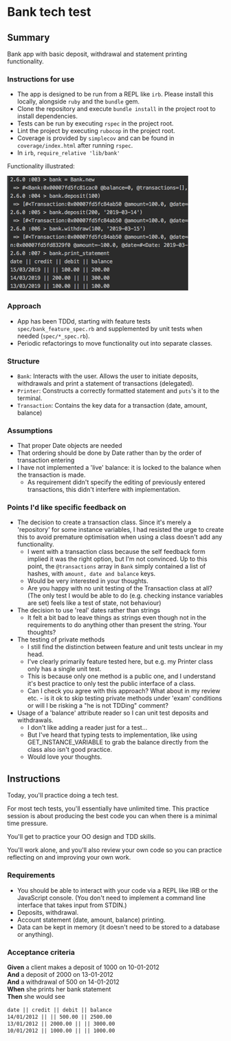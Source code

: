 # Bank tech test

## Summary

Bank app with basic deposit, withdrawal and statement printing functionality. 

### Instructions for use

- The app is designed to be run from a REPL like `irb`. Please install this locally, alongside `ruby` and the `bundle` gem.
- Clone the repository and execute `bundle install` in the project root to install dependencies. 
- Tests can be run by executing `rspec` in the project root.
- Lint the project by executing `rubocop` in the project root.
- Coverage is provided by `simplecov` and can be found in `coverage/index.html` after running `rspec`.
- In `irb`, `require_relative 'lib/bank'`

Functionality illustrated:

![screenshot](bank.png)

### Approach

- App has been TDDd, starting with feature tests `spec/bank_feature_spec.rb` and supplemented by unit tests when needed (`spec/*_spec.rb`).
- Periodic refactorings to move functionality out into separate classes.

### Structure

- `Bank`: Interacts with the user. Allows the user to initiate deposits, withdrawals and print a statement of transactions (delegated). 
- `Printer`: Constructs a correctly formatted statement and `puts`'s it to the terminal.
- `Transaction`: Contains the key data for a transaction (date, amount, balance)

### Assumptions
- That proper Date objects are needed
- That ordering should be done by Date rather than by the order of transaction entering
- I have not implemented a 'live' balance: it is locked to the balance when the transaction is made.
    - As requirement didn't specify the editing of previously entered transactions, this didn't interfere with implementation.

### Points I'd like specific feedback on

- The decision to create a transaction class. Since it's merely a 'repository' for some instance variables, I had resisted the urge to create this to avoid premature optimisation when using a class doesn't add any functionality. 
    - I went with a transaction class because the self feedback form implied it was the right option, but I'm not convinced. Up to this point, the `@transactions` array in `Bank` simply contained a list of hashes, with `amount, date and balance` keys.
    - Would be very interested in your thoughts.
    - Are you happy with no unit testing of the Transaction class at all? (The only test I would be able to do (e.g. checking instance variables are set) feels like a test of state, not behaviour)
- The decision to use 'real' dates rather than strings
    - It felt a bit bad to leave things as strings even though not in the requirements to do anything other than present the string.
    Your thoughts?
- The testing of private methods
    - I still find the distinction between feature and unit tests unclear in my head.
    - I've clearly primarily feature tested here, but e.g. my Printer class only has a single unit test. 
    - This is because only one method is a public one, and I understand it's best practice to only test the public interface of a class.
    - Can I check you agree with this approach? What about in my review etc. - is it ok to skip testing private methods under 'exam' conditions or will I be risking a "he is not TDDing" comment?
- Usage of a 'balance' attribute reader so I can unit test deposits and withdrawals.
    - I don't like adding a reader just for a test...
    - But I've heard that typing tests to implementation, like using GET_INSTANCE_VARIABLE to grab the balance directly from the class also isn't good practice. 
    - Would love your thoughts.
 


## Instructions

Today, you'll practice doing a tech test.

For most tech tests, you'll essentially have unlimited time.  This practice session is about producing the best code you can when there is a minimal time pressure.

You'll get to practice your OO design and TDD skills.

You'll work alone, and you'll also review your own code so you can practice reflecting on and improving your own work.

### Requirements

* You should be able to interact with your code via a REPL like IRB or the JavaScript console.  (You don't need to implement a command line interface that takes input from STDIN.)
* Deposits, withdrawal.
* Account statement (date, amount, balance) printing.
* Data can be kept in memory (it doesn't need to be stored to a database or anything).

### Acceptance criteria

**Given** a client makes a deposit of 1000 on 10-01-2012  
**And** a deposit of 2000 on 13-01-2012  
**And** a withdrawal of 500 on 14-01-2012  
**When** she prints her bank statement  
**Then** she would see

```
date || credit || debit || balance
14/01/2012 || || 500.00 || 2500.00
13/01/2012 || 2000.00 || || 3000.00
10/01/2012 || 1000.00 || || 1000.00
```